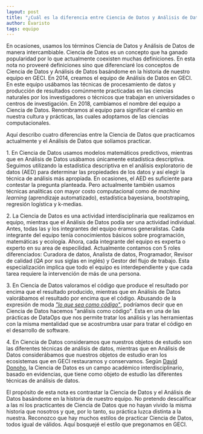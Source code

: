 ```yaml
---
layout: post
title: "¿Cuál es la diferencia entre Ciencia de Datos y Análisis de Datos?"
author: Evaristo
tags: equipo
---
```


En ocasiones, usamos los términos Ciencia de Datos y Análisis de Datos de manera intercambiable.
Ciencia de Datos es un concepto que ha ganado popularidad por lo que actualmente coexisten muchas
definiciones. En esta nota no proveeré definiciones sino que diferenciaré los conceptos de Ciencia
de Datos y Análisis de Datos basándome en la historia de nuestro equipo en GECI. En 2014, creamos el
equipo de Análisis de Datos en GECI. En este equipo usábamos las técnicas de procesamiento de datos
y producción de resultados comúnmente practicadas en las ciencias naturales por los investigadores o
técnicos que trabajan en universidades o centros de investigación. En 2018, cambiamos el nombre del
equipo a Ciencia de Datos. Renombramos al equipo para significar el cambio en nuestra cultura y
prácticas, las cuales adoptamos de las ciencias computacionales.

Aquí describo cuatro diferencias entre la Ciencia de Datos que practicamos actualmente y el Análisis
de Datos que solíamos practicar.

1\. En Ciencia de Datos usamos modelos matemáticos predictivos, mientras que en Análisis de Datos
usábamos únicamente estadística descriptiva. Seguimos utilizando la estadística descriptiva en el
análisis exploratorio de datos (AED) para determinar las propiedades de los datos y así elegir la
técnica de análisis más apropiada. En ocasiones, el AED es suficiente para contestar la pregunta
planteada. Pero actualmente también usamos técnicas analíticas con mayor costo computacional como de
_machine learning_ (aprendizaje automatizado), estadística bayesiana, bootstraping, regresión
logística y k-medias.

2\. La Ciencia de Datos es una actividad interdisciplinaria que realizamos en equipo, mientras que
el Análisis de Datos podía ser una actividad individual. Antes, todas las y los integrantes del
equipo éramos generalistas. Cada integrante del equipo tenía conocimientos básicos sobre
programación, matemáticas y ecología. Ahora, cada integrante del equipo es experta o experto en su
area de especilidad. Actualmente contamos con 5 roles diferenciados: Curadora de datos, Analista de
datos, Programador, Revisor de calidad (_QA_ por sus siglas en inglés) y Gestor del flujo de
trabajo. Esta especialización implica que todo el equipo es interdependiente y que cada tarea
requiere la intervención de más de una persona.

3\. En Ciencia de Datos valoramos el código que produce el resultado por encima que el resultado
producido, mientras que en Análisis de Datos valorábamos el resultado por encima que el código.
Abusando de la expresión de moda [_"lo que sea como
código"_](https://hackernoon.com/everything-as-code-explained-0ibg32a3), podríamos decir que en
Ciencia de Datos hacemos "análisis como código". Esta en una de las prácticas de DataOps que nos
permite tratar los análisis y las herramientas con la misma mentalidad que se acostrumbra usar para
tratar el código en el desarrollo de software.

4\. En Ciencia de Datos consideramos que nuestros objetos de estudio son las diferentes técnicas de
análisis de datos, mientras que en Análisis de Datos considerábamos que nuestros objetos de estudio
eran los ecosistemas que en GECI restauramos y conservamos. Según [David
Donoho](https://doi.org/10.1080/10618600.2017.1384734), la Ciencia de Datos es un campo académico
interdisciplinario, basado en evidencias, que tiene como objeto de estudio las diferentes técnicas
de análisis de datos.

El propósito de esta nota es contrastar la Ciencia de Datos y el Análisis de Datos basándome en la
historia de nuestro equipo. No pretendo descalificar a las ni los practicantes de Ciencia de Datos
que no hayan vivido la misma historia que nosotros y que, por lo tanto, su práctica luzca distinta a
la nuestra. Reconozco que hay muchos estilos de practicar Ciencia de Datos, todos igual de válidos.
Aquí bosquejé el estilo que pregonamos en GECI.

